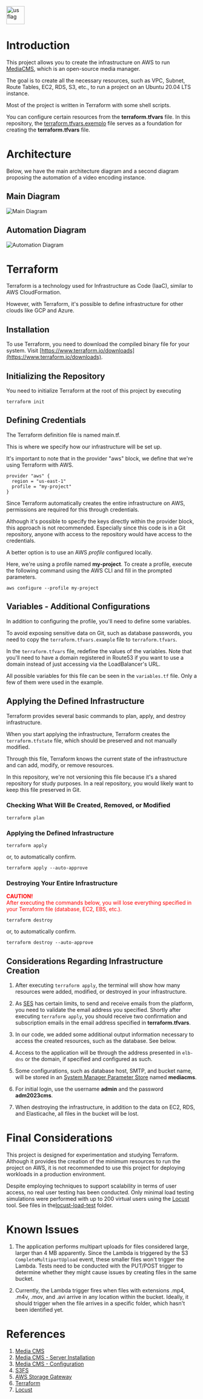 [<img src="https://em-content.zobj.net/thumbs/160/openmoji/338/flag-brazil_1f1e7-1f1f7.png" alt="us flag" width="48"/>](./README.md)

# Introduction

This project allows you to create the infrastructure on AWS to run [MediaCMS](https://github.com/mediacms-io/mediacms), which is an open-source media manager.

The goal is to create all the necessary resources, such as VPC, Subnet, Route Tables, EC2, RDS, S3, etc., to run a project on an Ubuntu 20.04 LTS instance.

Most of the project is written in Terraform with some shell scripts.

You can configure certain resources from the **terraform.tfvars** file. In this repository, the [terraform.tfvars.exemplo](./terraform.tfvars.exemplo) file serves as a foundation for creating the **terraform.tfvars** file.

# Architecture

Below, we have the main architecture diagram and a second diagram proposing the automation of a video encoding instance.

## Main Diagram
![Main Diagram](./arquitetura/Diagrama%20Principal.png)

## Automation Diagram
![Automation Diagram](./arquitetura/Diagrama%20Automacao.png)

# Terraform

Terraform is a technology used for Infrastructure as Code (IaaC), similar to AWS CloudFormation.

However, with Terraform, it's possible to define infrastructure for other clouds like GCP and Azure.

## Installation

To use Terraform, you need to download the compiled binary file for your system. Visit [https://www.terraform.io/downloads](https://www.terraform.io/downloads).

## Initializing the Repository

You need to initialize Terraform at the root of this project by executing

```
terraform init
```

## Defining Credentials

The Terraform definition file is named main.tf.

This is where we specify how our infrastructure will be set up.

It's important to note that in the provider "aws" block, we define that we're using Terraform with AWS.

```
provider "aws" {
  region = "us-east-1"
  profile = "my-project"
}
```

Since Terraform automatically creates the entire infrastructure on AWS, permissions are required for this through credentials.

Although it's possible to specify the keys directly within the provider block, this approach is not recommended. Especially since this code is in a Git repository, anyone with access to the repository would have access to the credentials.

A better option is to use an AWS *profile* configured locally.

Here, we're using a profile named **my-project**. To create a profile, execute the following command using the AWS CLI and fill in the prompted parameters.


```
aws configure --profile my-project
```

## Variables - Additional Configurations

In addition to configuring the profile, you'll need to define some variables.

To avoid exposing sensitive data on Git, such as database passwords, you need to copy the ``terraform.tfvars.example`` file to ``terraform.tfvars``.

In the ``terraform.tfvars`` file, redefine the values of the variables. Note that you'll need to have a domain registered in Route53 if you want to use a domain instead of just accessing via the LoadBalancer's URL.

All possible variables for this file can be seen in the ``variables.tf`` file. Only a few of them were used in the example.

## Applying the Defined Infrastructure

Terraform provides several basic commands to plan, apply, and destroy infrastructure.

When you start applying the infrastructure, Terraform creates the ``terraform.tfstate`` file, which should be preserved and not manually modified.

Through this file, Terraform knows the current state of the infrastructure and can add, modify, or remove resources.

In this repository, we're not versioning this file because it's a shared repository for study purposes. In a real repository, you would likely want to keep this file preserved in Git.

###  Checking What Will Be Created, Removed, or Modified
```
terraform plan
```

###  Applying the Defined Infrastructure
```
terraform apply
```
or, to automatically confirm.
```
terraform apply --auto-approve
```

###  Destroying Your Entire Infrastructure

<font color="red">
  <span><b>CAUTION!</b><br>
  After executing the commands below, you will lose everything specified in your Terraform file (database, EC2, EBS, etc.).</span>
</font>

```
terraform destroy
```
or, to automatically confirm.
```
terraform destroy --auto-approve
```

## Considerations Regarding Infrastructure Creation

1. After executing ``terraform apply``, the terminal will show how many resources were added, modified, or destroyed in your infrastructure.

1. As [SES](https://docs.aws.amazon.com/pt_br/ses/latest/dg/request-production-access.html) has certain limits, to send and receive emails from the platform, you need to validate the email address you specified. Shortly after executing ``terraform apply``, you should receive two confirmation and subscription emails in the email address specified in **terraform.tfvars**.

1. In our code, we added some additional output information necessary to access the created resources, such as the database. See below.

1. Access to the application will be through the address presented in ``elb-dns`` or the domain, if specified and configured as such.

1. Some configurations, such as database host, SMTP, and bucket name, will be stored in an [System Manager Parameter Store](https://docs.aws.amazon.com/systems-manager/latest/userguide/systems-manager-parameter-store.html) named **mediacms**.

1. For initial login, use the username **admin** and the password **adm2023cms**.

1. When destroying the infrastructure, in addition to the data on EC2, RDS, and Elasticache, all files in the bucket will be lost.


# Final Considerations

This project is designed for experimentation and studying Terraform. Although it provides the creation of the minimum resources to run the project on AWS, it is not recommended to use this project for deploying workloads in a production environment.

Despite employing techniques to support scalability in terms of user access, no real user testing has been conducted. Only minimal load testing simulations were performed with up to 200 virtual users using the [Locust](https://locust.io/) tool. See files in the[locust-load-test](./locust-load-test/) folder.

# Known Issues

1. The application performs multipart uploads for files considered large, larger than 4 MB apparently. Since the Lambda is triggered by the S3 ``CompleteMultipartUpload`` event, these smaller files won't trigger the Lambda. Tests need to be conducted with the PUT/POST trigger to determine whether they might cause issues by creating files in the same bucket.

2. Currently, the Lambda trigger fires when files with extensions .mp4, .m4v, .mov, and .avi arrive in any location within the bucket. Ideally, it should trigger when the file arrives in a specific folder, which hasn't been identified yet.

# References

1. [Media CMS](https://github.com/mediacms-io/mediacms/)
1. [Media CMS - Server Installation](https://github.com/mediacms-io/mediacms/blob/main/docs/admins_docs.md#2-server-installation)
1. [Media CMS - Configuration](https://github.com/mediacms-io/mediacms/blob/main/docs/admins_docs.md#5-configuration)
1. [S3FS](https://github.com/s3fs-fuse/s3fs-fuse)
1. [AWS Storage Gateway](https://aws.amazon.com/pt/storagegateway/)
1. [Terraform](https://www.terraform.io/)
1. [Locust](https://locust.io/)
